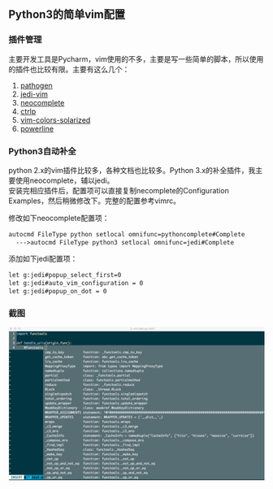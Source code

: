 ## Python3的简单vim配置

### 插件管理  
主要开发工具是Pycharm，vim使用的不多，主要是写一些简单的脚本，所以使用的插件也比较有限。主要有这么几个：  

1. [pathogen](https://github.com/tpope/vim-pathogen)
2. [jedi-vim](https://github.com/davidhalter/jedi-vim)
3. [neocomplete](https://github.com/Shougo/neocomplete.vim)
4. [ctrlp](https://github.com/kien/ctrlp.vim)
5. [vim-colors-solarized](https://github.com/altercation/vim-colors-solarized)
6. [powerline]()

### Python3自动补全
python 2.x的vim插件比较多，各种文档也比较多。Python 3.x的补全插件，我主要使用neocomplete，辅以jedi。  
安装完相应插件后，配置项可以直接复制necomplete的Configuration Examples，然后稍微修改下。完整的配置参考vimrc。

修改如下neocomplete配置项：

    autocmd FileType python setlocal omnifunc=pythoncomplete#Complete
      --->autocmd FileType python3 setlocal omnifunc=jedi#Complete

添加如下jedi配置项：

    let g:jedi#popup_select_first=0
    let g:jedi#auto_vim_configuration = 0
    let g:jedi#popup_on_dot = 0

### 截图

![](screenshot.jpg)